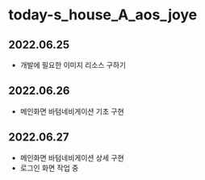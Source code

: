 # today-s_house_A_aos_joye

## 2022.06.25
+ 개발에 필요한 이미지 리소스 구하기

## 2022.06.26
+ 메인화면 바텀네비게이션 기초 구현

## 2022.06.27
+ 메인화면 바텀네비게이션 상세 구현 
+ 로그인 화면 작업 중